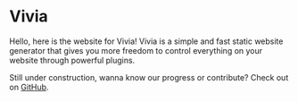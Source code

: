 # Vivia

Hello, here is the website for Vivia! Vivia is a simple and fast static website generator that gives you more freedom to control everything on your website through powerful plugins.

Still under construction, wanna know our progress or contribute? Check out on [GitHub](https://github.com/saurlax/vivia).
